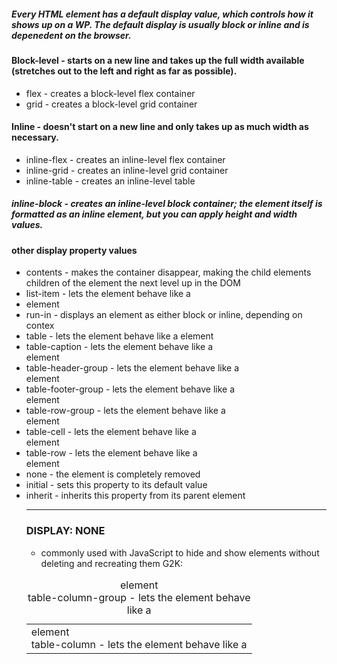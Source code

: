 ##### Every HTML element has a default **display** value, which controls how it shows up on a WP. The default display is usually **block** or **inline** and is depenedent on the browser.

#### Block-level - starts on a new line and takes up the full width available (stretches out to the left and right as far as possible).

- flex - creates a block-level flex container
- grid - creates a block-level grid container

#### Inline - doesn't start on a new line and only takes up as much width as necessary.

- inline-flex - creates an inline-level flex container
- inline-grid - creates an inline-level grid container
- inline-table - creates an inline-level table

##### inline-block - creates an inline-level block container; the element itself is formatted as an inline element, but you can apply height and width values.

#### other display property values

- contents - makes the container disappear, making the child elements children of the element the next level up in the DOM
- list-item - lets the element behave like a <li> element
- run-in - displays an element as either block or inline, depending on contex
- table - lets the element behave like a <table> element
- table-caption - lets the element behave like a <caption> element
- table-column-group - lets the element behave like a <colgroup> element
- table-header-group - lets the element behave like a <thead> element
- table-footer-group - lets the element behave like a <tfoot> element
- table-row-group - lets the element behave like a <tbody> element
- table-cell - lets the element behave like a <td> element
- table-column - lets the element behave like a <col> element
- table-row - lets the element behave like a <tr> element
- none - the element is completely removed
- initial - sets this property to its default value
- inherit - inherits this property from its parent element

___

### DISPLAY: NONE

- commonly used with JavaScript to hide and show elements without deleting and recreating them
G2K: <script> defaults to display: none.

Note: Setting the display property of an element only changes **how the element is displayed**, *NOT* what kind of element it is (e.g. an inline element with display: block; is not allowed to have other block elements inside it).

#### Hiding an Element

**display: none** - the page will be display as if the element is simply not there. 
**visibility:hidden** - b/c it's still taking up the same space as before, the element will affect the page layout.

